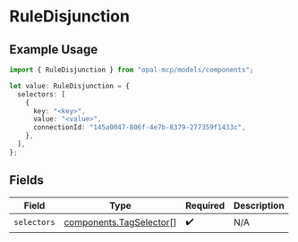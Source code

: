 # RuleDisjunction

## Example Usage

```typescript
import { RuleDisjunction } from "opal-mcp/models/components";

let value: RuleDisjunction = {
  selectors: [
    {
      key: "<key>",
      value: "<value>",
      connectionId: "145a0047-806f-4e7b-8379-277359f1433c",
    },
  ],
};
```

## Fields

| Field                                                              | Type                                                               | Required                                                           | Description                                                        |
| ------------------------------------------------------------------ | ------------------------------------------------------------------ | ------------------------------------------------------------------ | ------------------------------------------------------------------ |
| `selectors`                                                        | [components.TagSelector](../../models/components/tagselector.md)[] | :heavy_check_mark:                                                 | N/A                                                                |
